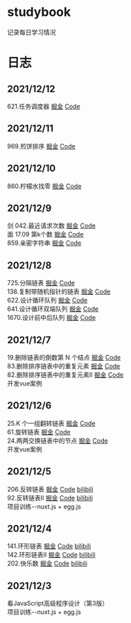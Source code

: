 # studybook
记录每日学习情况

# 日志
## 2021/12/12
621.任务调度器 [掘金](https://juejin.cn/post/7040712845880721444/) [Code](https://github.com/soutokujyun/studybook/blob/main/algorithm/code/621-%E4%BB%BB%E5%8A%A1%E8%B0%83%E5%BA%A6%E5%99%A8.js)

## 2021/12/11
969.煎饼排序 [掘金](https://juejin.cn/post/7040712581148835870/) [Code](https://github.com/soutokujyun/studybook/blob/main/algorithm/code/969-%E7%85%8E%E9%A5%BC%E6%8E%92%E5%BA%8F.js)

## 2021/12/10
860.柠檬水找零 [掘金](https://juejin.cn/post/7040712190520737799/) [Code](https://github.com/soutokujyun/studybook/blob/main/algorithm/code/860-%E6%9F%A0%E6%AA%AC%E6%B0%B4%E6%89%BE%E9%9B%B6.js)

## 2021/12/9
剑 042.最近请求次数 [掘金](https://juejin.cn/post/7039725210945191943) [Code](https://github.com/soutokujyun/studybook/blob/main/algorithm/code/%E5%89%91-042-%E6%9C%80%E8%BF%91%E8%AF%B7%E6%B1%82%E6%AC%A1%E6%95%B0.js)  
面 17.09 第k个数 [掘金](https://juejin.cn/post/7039725375542263822) [Code](https://github.com/soutokujyun/studybook/blob/main/algorithm/code/%E9%9D%A2-17-09-%E7%AC%ACk%E4%B8%AA%E6%95%B0.js)  
859.亲密字符串 [掘金](https://juejin.cn/post/7039725683966214180) [Code](https://github.com/soutokujyun/studybook/blob/main/algorithm/code/859-%E4%BA%B2%E5%AF%86%E5%AD%97%E7%AC%A6%E4%B8%B2.js)  

## 2021/12/8
725.分隔链表 [掘金](https://juejin.cn/post/7039350546511167502/) [Code](https://github.com/soutokujyun/studybook/blob/main/algorithm/code/725-%E5%88%86%E9%9A%94%E9%93%BE%E8%A1%A8.js)  
138.复制带随机指针的链表 [掘金](https://juejin.cn/post/7039351016831221773/) [Code](https://github.com/soutokujyun/studybook/blob/main/algorithm/code/138-%E5%A4%8D%E5%88%B6%E5%B8%A6%E9%9A%8F%E6%9C%BA%E6%8C%87%E9%92%88%E7%9A%84%E9%93%BE%E8%A1%A8.js)  
622.设计循环队列  [掘金](https://juejin.cn/post/7039351462714933284/) [Code](https://github.com/soutokujyun/studybook/blob/main/algorithm/code/622-%E8%AE%BE%E8%AE%A1%E5%BE%AA%E7%8E%AF%E9%98%9F%E5%88%97.js)  
641.设计循环双端队列 [掘金](https://juejin.cn/post/7039358680097095694/) [Code](https://github.com/soutokujyun/studybook/blob/main/algorithm/code/641-%E8%AE%BE%E8%AE%A1%E5%BE%AA%E7%8E%AF%E5%8F%8C%E7%AB%AF%E9%98%9F%E5%88%97.js)  
1670.设计前中后队列 [掘金](https://juejin.cn/post/7039369159527890958/) [Code](https://github.com/soutokujyun/studybook/blob/main/algorithm/code/1670-%E8%AE%BE%E8%AE%A1%E5%89%8D%E4%B8%AD%E5%90%8E%E9%98%9F%E5%88%97.js)

## 2021/12/7
19.删除链表的倒数第 N 个结点 [掘金](https://juejin.cn/post/7038984909649608711/) [Code](https://github.com/soutokujyun/studybook/blob/main/algorithm/code/19-%E5%88%A0%E9%99%A4%E9%93%BE%E8%A1%A8%E7%9A%84%E5%80%92%E6%95%B0%E7%AC%AC%20N%20%E4%B8%AA%E7%BB%93%E7%82%B9.js)  
83.删除排序链表中的重复元素 [掘金](https://juejin.cn/post/7038985342392729614/) [Code](https://github.com/soutokujyun/studybook/blob/main/algorithm/code/83-%E5%88%A0%E9%99%A4%E6%8E%92%E5%BA%8F%E9%93%BE%E8%A1%A8%E4%B8%AD%E7%9A%84%E9%87%8D%E5%A4%8D%E5%85%83%E7%B4%A0.js)  
82.删除排序链表中的重复元素II [掘金](https://juejin.cn/post/7038986507788484621/) [Code](https://github.com/soutokujyun/studybook/blob/main/algorithm/code/82-%E5%88%A0%E9%99%A4%E6%8E%92%E5%BA%8F%E9%93%BE%E8%A1%A8%E4%B8%AD%E7%9A%84%E9%87%8D%E5%A4%8D%E5%85%83%E7%B4%A0II.js)  
开发vue案例

## 2021/12/6
25.K 个一组翻转链表 [掘金](https://juejin.cn/post/7038585583974907935/) [Code](https://github.com/soutokujyun/studybook/blob/main/algorithm/code/25-K%E4%B8%AA%E4%B8%80%E7%BB%84%E7%BF%BB%E8%BD%AC%E9%93%BE%E8%A1%A8.js)  
61.旋转链表 [掘金](https://juejin.cn/post/7038592970609655838/) [Code](https://github.com/soutokujyun/studybook/blob/main/algorithm/code/61-%E6%97%8B%E8%BD%AC%E9%93%BE%E8%A1%A8.js)  
24.两两交换链表中的节点 [掘金](https://juejin.cn/post/7038603414502113317/) [Code](https://github.com/soutokujyun/studybook/blob/main/algorithm/code/24-%E4%B8%A4%E4%B8%A4%E4%BA%A4%E6%8D%A2%E9%93%BE%E8%A1%A8%E4%B8%AD%E7%9A%84%E8%8A%82%E7%82%B9.js)  
开发vue案例

## 2021/12/5
206.反转链表 [掘金](https://juejin.cn/post/7038118138306789406/) [Code](https://github.com/soutokujyun/studybook/blob/main/algorithm/code/206-%E5%8F%8D%E8%BD%AC%E9%93%BE%E8%A1%A8.js) [bilibili](https://www.bilibili.com/video/BV1T44y1a7Lv?spm_id_from=333.999.0.0)   
92.反转链表II [掘金](https://juejin.cn/post/7038120170874748935/) [Code](https://github.com/soutokujyun/studybook/blob/main/algorithm/code/92-%E5%8F%8D%E8%BD%AC%E9%93%BE%E8%A1%A8II.js) [bilibili](https://www.bilibili.com/video/BV1gr4y1D7AH?spm_id_from=333.999.0.0)  
项目训练--nuxt.js + egg.js

## 2021/12/4
141.环形链表 [掘金](https://juejin.cn/post/7037681417093906463) [Code](https://github.com/soutokujyun/studybook/blob/main/algorithm/code/141-%E7%8E%AF%E5%BD%A2%E9%93%BE%E8%A1%A8.js) [bilibili](https://www.bilibili.com/video/BV1Kq4y1z7C9?spm_id_from=333.999.0.0)  
142.环形链表II [掘金](https://juejin.cn/post/7037751052875071501) [Code](https://github.com/soutokujyun/studybook/blob/main/algorithm/code/142-%E7%8E%AF%E5%BD%A2%E9%93%BE%E8%A1%A8II.js) [bilibili](https://www.bilibili.com/video/BV1BS4y1X7cf?spm_id_from=333.999.0.0)  
202.快乐数 [掘金](https://juejin.cn/post/7037763008520536094) [Code](https://github.com/soutokujyun/studybook/blob/main/algorithm/code/202.%E5%BF%AB%E4%B9%90%E6%95%B0.js) [bilibili](https://www.bilibili.com/video/BV14b4y1B7Tu?spm_id_from=333.999.0.0)  
## 2021/12/3
看JavaScript高级程序设计（第3版）  
项目训练--nuxt.js + egg.js
